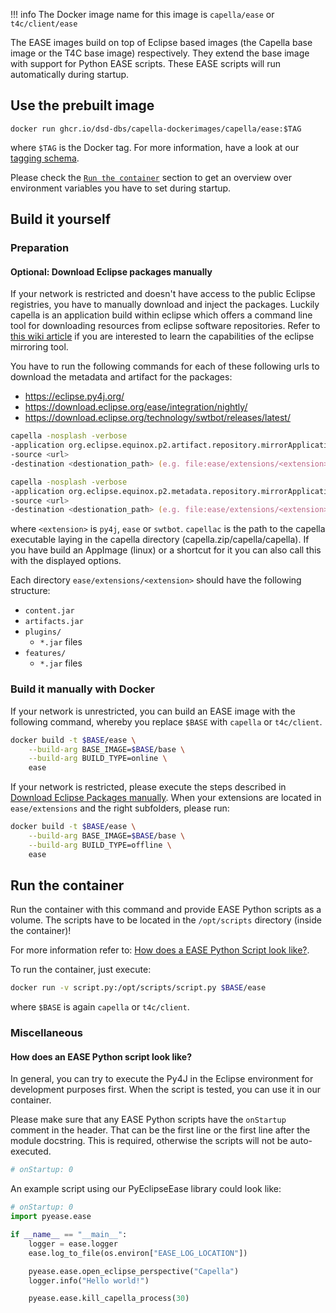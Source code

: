<!--
 ~ SPDX-FileCopyrightText: Copyright DB InfraGO AG and contributors
 ~ SPDX-License-Identifier: Apache-2.0
 -->

<!-- prettier-ignore -->
!!! info
    The Docker image name for this image is `capella/ease` or `t4c/client/ease`

The EASE images build on top of Eclipse based images (the Capella base image or the T4C base image)
respectively. They extend the base image with support for Python EASE scripts.
These EASE scripts will run automatically during startup.

## Use the prebuilt image

```
docker run ghcr.io/dsd-dbs/capella-dockerimages/capella/ease:$TAG
```

where `$TAG` is the Docker tag. For more information, have a look at our [tagging schema](./capella/introduction.md#tagging-schema-for-prebuilt-images).

Please check the [`Run the container`](#run-the-container) section to get an overview over environment variables you have to set during startup.

## Build it yourself

### Preparation

#### Optional: Download Eclipse packages manually

If your network is restricted and doesn't have access to the public Eclipse registries,
you have to manually download and inject the packages. Luckily capella is an
application build within eclipse which offers a command line tool for downloading
resources from eclipse software repositories. Refer to [this wiki article](https://wiki.eclipse.org/Equinox_p2_Repository_Mirroring#Running_the_Mirroring_Tools) if you
are interested to learn the capabilities of the eclipse mirroring tool.

You have to run the following commands for each of these following urls to download the
metadata and artifact for the packages:

- <https://eclipse.py4j.org/>
- <https://download.eclipse.org/ease/integration/nightly/>
- <https://download.eclipse.org/technology/swtbot/releases/latest/>

```zsh
capella -nosplash -verbose
-application org.eclipse.equinox.p2.artifact.repository.mirrorApplication
-source <url>
-destination <destionation_path> (e.g. file:ease/extensions/<extension>)>
```

```zsh
capella -nosplash -verbose
-application org.eclipse.equinox.p2.metadata.repository.mirrorApplication
-source <url>
-destination <destionation_path> (e.g. file:ease/extensions/<extension>)>
```

where `<extension>` is `py4j`, `ease` or `swtbot`. `capellac` is the path to the
capella executable laying in the capella directory (capella.zip/capella/capella).
If you have build an AppImage (linux) or a shortcut for it you can also call this
with the displayed options.

Each directory `ease/extensions/<extension>` should have the following structure:

- `content.jar`
- `artifacts.jar`
- `plugins/`
  - `*.jar` files
- `features/`
  - `*.jar` files

### Build it manually with Docker

If your network is unrestricted, you can build an EASE image with the following command,
whereby you replace `$BASE` with `capella` or `t4c/client`.

```zsh
docker build -t $BASE/ease \
    --build-arg BASE_IMAGE=$BASE/base \
    --build-arg BUILD_TYPE=online \
    ease
```

If your network is restricted, please execute the steps described in
[Download Eclipse Packages manually](#optional-download-eclipse-packages-manually). When your extensions are
located in `ease/extensions` and the right subfolders, please run:

```zsh
docker build -t $BASE/ease \
    --build-arg BASE_IMAGE=$BASE/base \
    --build-arg BUILD_TYPE=offline \
    ease
```

## Run the container

Run the container with this command and provide EASE Python scripts as a volume.
The scripts have to be located in the `/opt/scripts` directory (inside the container)!

For more information refer to: [How does a EASE Python Script look like?](#how-does-an-ease-python-script-look-like).

To run the container, just execute:

```zsh
docker run -v script.py:/opt/scripts/script.py $BASE/ease
```

where `$BASE` is again `capella` or `t4c/client`.

### Miscellaneous

#### How does an EASE Python script look like?

In general, you can try to execute the Py4J in the Eclipse environment for development
purposes first. When the script is tested, you can use it in our container.

Please make sure that any EASE Python scripts have the `onStartup` comment in the
header. That can be the first line or the first line after the module docstring.
This is required, otherwise the scripts will not be auto-executed.

```python
# onStartup: 0
```

An example script using our PyEclipseEase library could look like:

```python
# onStartup: 0
import pyease.ease

if __name__ == "__main__":
    logger = ease.logger
    ease.log_to_file(os.environ["EASE_LOG_LOCATION"])

    pyease.ease.open_eclipse_perspective("Capella")
    logger.info("Hello world!")

    pyease.ease.kill_capella_process(30)
```

